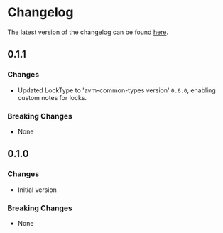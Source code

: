 # Changelog

The latest version of the changelog can be found [here](https://github.com/Azure/bicep-registry-modules/blob/main/avm/ptn/sa/multi-agent-custom-automation-engine/CHANGELOG.md).

## 0.1.1

### Changes

- Updated LockType to 'avm-common-types version' `0.6.0`, enabling custom notes for locks.

### Breaking Changes

- None

## 0.1.0

### Changes

- Initial version

### Breaking Changes

- None
